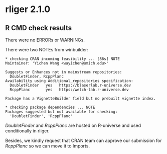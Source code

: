 # rliger 2.1.0

## R CMD check results

There were no ERRORs or WARNINGs.

There were two NOTEs from winbuilder:

```
* checking CRAN incoming feasibility ... [86s] NOTE
Maintainer: 'Yichen Wang <wayichen@umich.edu>'

Suggests or Enhances not in mainstream repositories:
  DoubletFinder, RcppPlanc
Availability using Additional_repositories specification:
  DoubletFinder   yes   https://blaserlab.r-universe.dev
  RcppPlanc       yes   https:/welch-lab.r-universe.dev 
  
Package has a VignetteBuilder field but no prebuilt vignette index.
```

```
* checking package dependencies ... NOTE
Packages suggested but not available for checking:
  'DoubletFinder', 'RcppPlanc'
```

*DoubletFinder* and *RcppPlanc* are hosted on R-universe and used conditionally in rliger. 

Besides, we kindly request that CRAN team can approve our submission for *RcppPlanc* so we can move it to Imports.
